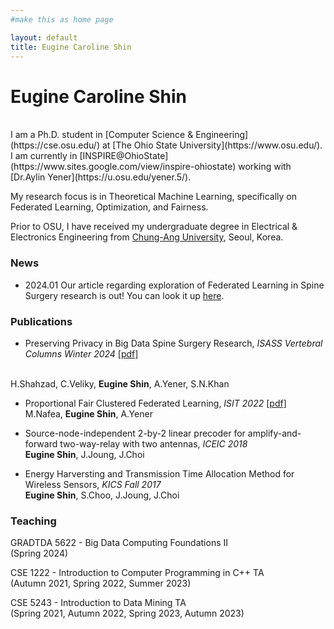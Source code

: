 ```yaml
---
#make this as home page

layout: default
title: Eugine Caroline Shin
---
```


# Eugine Caroline Shin
<br>
I am a Ph.D. student in [Computer Science & Engineering](https://cse.osu.edu/) at [The Ohio State University](https://www.osu.edu/). I am currently in [INSPIRE@OhioState](https://www.sites.google.com/view/inspire-ohiostate) working with [Dr.Aylin Yener](https://u.osu.edu/yener.5/).

My research focus is in Theoretical Machine Learning, specifically on Federated Learning, Optimization, and Fairness.  

Prior to OSU, I have received my undergraduate degree in Electrical & Electronics Engineering from [Chung-Ang University](https://neweng.cau.ac.kr/index.do), Seoul, Korea.

### News
* 2024.01 Our article regarding exploration of Federated Learning in Spine Surgery research is out! You can look it up [here](https://issuu.com/isassorg/docs/vertebral_columns_winter_2024/23).

### Publications
* Preserving Privacy in Big Data Spine Surgery Research, <em>ISASS Vertebral Columns Winter 2024</em> [[pdf]](https://issuu.com/isassorg/docs/vertebral_columns_winter_2024/23)

<br> H.Shahzad, C.Veliky, <strong>Eugine Shin</strong>, A.Yener, S.N.Khan
* Proportional Fair Clustered Federated Learning, <em>ISIT 2022</em> [[pdf]](https://drive.google.com/file/d/18Z0k9MvAVdYzMBQkVGdJM3hi4jKopZrD/view)
<br> M.Nafea, <strong>Eugine Shin</strong>, A.Yener 

* Source-node-independent 2-by-2 linear precoder for amplify-and-forward two-way-relay with two antennas, <em>ICEIC 2018</em>
<br> <strong>Eugine Shin</strong>, J.Joung, J.Choi

* Energy Harversting and Transmission Time Allocation Method for Wireless Sensors, <em>KICS Fall 2017</em>
<br> <strong>Eugine Shin</strong>, S.Choo, J.Joung, J.Choi

### Teaching
GRADTDA 5622 - Big Data Computing Foundations II
<br>(Spring 2024)

CSE 1222 - Introduction to Computer Programming in C++ TA 
<br>(Autumn 2021, Spring 2022, Summer 2023)

CSE 5243 - Introduction to Data Mining TA
<br>(Spring 2021, Autumn 2022, Spring 2023, Autumn 2023)